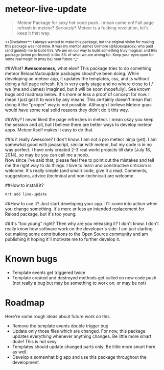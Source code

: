 meteor-live-update
==================

> Meteor Package for sexy hot code push. I mean come on! Full page refresh in meteor? Seriously? Meteor is a fucking revolution, let's keep it that way.

<div style="font-size:smaller">
**Disclaimer**: I always wanted to make this package, but the original vision for making this package was not mine. It was my mentor James Gillmore (@faceyspacey) who paid (and guided) me to build this. We are on our way to build something truly magical, and this package (when perfected) is like 3% of what we are aiming for. Keep your eyes open for some real magic in (may be) near future ^_^
</div>

##What?
**Awesomeness**, what else? 
This package tries to do something meteor Reload/Autoupdate packages should've been doing. While developing an meteor app, it updates the templates, css, and js without doing a full page refresh. It's in very early stage and no where close to I / we (me and James) imagined, but it will be soon (hopefully). See known bugs and roadmap below. It's more or less a proof of concept for now. I mean I just got it to work by any means. This certainly doesn't mean that doing it the "proper" way is not possible. Although I believe Meteor guys would have some real solid reasons they didn't do it this way.

##Why? 
I never liked the page refreshes in meteor. I mean okay you keep the session and all, but I believe there are better ways to develop meteor apps. Meteor itself makes it easy to do that. 

##Is it really Awesome?
I don't know. I am not a pro meteor ninja (yet). I am somewhat good with javascript, similar with meteor, but my code is in no way perfect. I have only created 2-3 real world projects till date (July 18, 2014), so may be you can call me a noob.  
Now since I've said that, please feel free to point out the mistakes and tell me the right way to do things. I love to learn and constructive criticism is welcome. It's really simple (and small) code, give it a read. Comments, suggestions, advice (technical and non-technical) are welcome.

##How to install it?
```sh
mrt add live-update
```

##How to use it?
Just start developing your app. It'll come into action when you change something. It's more or less an intended replacement for Reload package, but it's too young. 

##It's "too young" right? Then why are you releasing it?
I don't know. I don't really know how software work on the developer's side. I am just starting out making some contributions to the Open Source community and am publishing it hoping it'll motivate me to further develop it. 

# Known bugs
* Template events get triggered twice
* Template created and destroyed methods get called on new code push (not really a bug but may be something to work on; or may be not)

# Roadmap
Here're some rough ideas about future work on this. 
* Remove the template events double trigger bug
* Update only those files which are changed. For now, this package updates everything whenever anything changes. Be little more smart dude! This is not sexy
* Templates should update changed parts only. Be little more smart here as well.
* Develop a somewhat big app and use this package throughout the development
